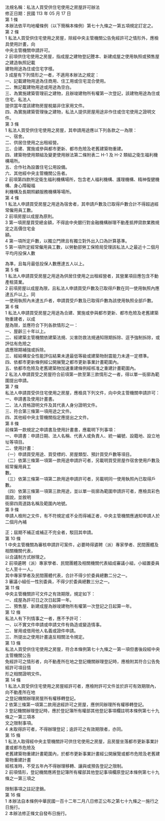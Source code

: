 法規名稱：私法人買受供住宅使用之房屋許可辦法  
修正日期：民國 113 年 05 月 17 日  
第 1 條  
本辦法依平均地權條例（以下簡稱本條例）第七十九條之一第五項規定訂定之。  
第 2 條  
1 私法人買受供住宅使用之房屋，除經中央主管機關公告免經許可之情形外，應檢具使用計畫，向  
中央主管機關申請許可。  
2 前項供住宅使用之房屋，指成屋之建物登記謄本、新建成屋之使用執照或預售屋之建造執照記載  
建物用途為住或住宅字樣。  
3 成屋有下列情形之一者，不適用本辦法之規定：  
一、記載建物用途為住商用、住工用或住宅混合使用。  
二、無記載建物用途或用途為空白。  
三、為實施建築管理前之建物，且辦竣建物所有權第一次登記，該建物用途為住或住宅，私法人  
提供當年度該建物房屋稅屬非住家用文件。  
四、為實施建築管理後之建物，私法人提供房屋用途非作住或住宅使用之證明文件。  
第 3 條  
1 私法人買受供住宅使用之房屋，其申請用途應以下列各款之一為限：  
一、宿舍。  
二、供居住使用之出租經營。  
三、合建、實施或參與都市更新、都市危險及老舊建築物重建。  
四、建築物使用類組及變更使用辦法第二條附表二 H-1 及 H-2 類組之衛生福利機構場所。  
五、合作社為設置住宅公用設備。  
六、其他經中央主管機關公告者。  
2 前項第四款所定衛生福利機構場所，包含老人福利機構、護理機構、精神復健機構、身心障礙福  
利機構及長期照顧服務機構等場所。  
第 4 條  
1 私法人申請買受房屋之用途為宿舍者，其申請戶數及已取得戶數合計不得超過經常僱用員工數。  
2 前項房屋以成屋為原則。  
3 第一項房屋買受總金額，不得逾中央銀行對金融機構辦理不動產抵押貸款業務規定之高價住宅金  
額。  
4 第一項所定戶數，以獨立門牌且有獨立對外出入口為計算基準。  
5 第一項所定經常僱用員工數，以勞動部勞工保險局受理該私法人之最近十二個月平均月投保人數  


為準，且每月最低投保人數應達五人以上。  
第 5 條  
1 私法人申請買受房屋之用途為供居住使用之出租經營者，其營業項目應包含不動產租賃業。  
2 前項房屋以成屋為限，且私法人申請買受戶數及已取得戶數在同一使用執照內應達五戶以上。同  
一使用執照內未達五戶者，申請買受戶數及已取得戶數為該使用執照全部戶數。  
第 6 條  
1 私法人申請買受房屋之用途為合建、實施或參與都市更新、都市危險及老舊建築物重建者，以成  
屋為限，並應符合下列各款情形之一：  
一、屋齡三十年以上。  
二、經建築主管機關依建築法規、災害防救法規通知限期拆除、逕予強制拆除，或評估有危險之  
虞應限期補強或拆除。  
三、經結構安全性能評估結果未達最低等級或建築物耐震能力未達一定標準。  
四、依都市更新條例經公開展覽之都市更新事業計畫範圍內。  
五、依都市危險及老舊建築物加速重建條例經核准之重建計畫範圍內。  
2 私法人申請買受之房屋符合前項第一款至第三款情形之一者，得以單一街廓為範圍提出申請。  
第 7 條  
私法人申請買受供住宅使用之房屋，應檢具下列文件，向中央主管機關申請許可：  
一、申請書及使用計畫書。  
二、法人資格證明文件及其代表人身分證明文件。  
三、符合第三條第一項用途之文件。  
四、其他經中央主管機關指定應提出之文件。  
第 8 條  
前條第一款規定之申請書及使用計畫書，應載明下列事項：  
一、申請書：申請日期、法人名稱、代表人或負責人、統一編號、設籍地、設立地址等項目。  
二、使用計畫：  
（一）申請買受用途、買受標的、房屋類型、預計買受戶數等項目。  
（二）依第三條第一項第一款用途申請許可者，另載明買受房屋作宿舍使用戶數及經常僱用員工  
數。  
（三）依第三條第一項第二款用途申請許可者，另載明同一使用執照內已取得戶數。  
（四）依第三條第一項第三款用途，並以單一街廓為範圍申請許可者，應檢具彩色圖說，並敘明  
街廓四周道路名稱及範圍內地號。  
第 9 條  
申請人檢附之文件，有不符規定或不全而得補正者，中央主管機關應通知申請人於二個月內補  


正；屆期不補正或補正不完全者，駁回其申請。  
第 10 條  
1 中央主管機關為審核申請許可案件，必要時得遴聘（派）專家學者、民間團體及相關機關代表，  
以合議制方式辦理之。  
2 前項遴聘（派）專家學者、民間團體及相關機關代表組成審議小組，小組置委員七人至十一人，  
其中專家學者及民間團體代表，合計不得少於委員總數二分之一。  
3 審議小組任一性別委員，不得少於委員總數三分之一。  
第 11 條  
中央主管機關許可文件之有效期限，規定如下：  
一、成屋為許可日之次日起算一年。  
二、預售屋、新建成屋為辦竣建物所有權第一次登記之日起算一年。  
第 12 條  
私法人有下列情事之一者，應不予許可：  
一、以不實文件申請或申請文件有偽造或變造情事。  
二、冒用或借用他人名義或證件申請。  
三、所提出之使用計畫違反相關法令規定。  
第 13 條  
私法人買受供住宅使用之房屋，符合本條例第七十九條之一第一項但書後段經中央主管機關公告  
免經許可之情形者，向不動產所在地之登記機關辦理登記時，應檢附其符合公告免經許可項目情  
形之相關證明文件。  
第 14 條  
1 私法人買受供住宅使用之房屋經許可者，應檢附許可文件並於許可有效期限內，向不動產所在地  
之登記機關辦理房屋所有權移轉登記。  
2 依第三條第一項第二款用途經許可之房屋，應併同辦理所有權移轉登記。  
3 登記機關辦理登記時，應於登記簿所有權部其他登記事項欄註明本條例第七十九條之一第三項本  
文之限制事項。  
4 未取得許可者，不得辦理登記；逾許可之有效期限者，亦同。  
第 15 條  
1 私法人取得經中央主管機關許可供住宅使用之房屋，且房屋坐落都市更新事業計畫或都市危險及  
老舊建築物重建計畫範圍內，於都市更新事業計畫經公開展覽或都市危險及老舊建築物重建計畫  
經核准時，不受五年內不得辦理移轉、讓與或預告登記之限制。  
2 前項情形，登記機關應將登記簿所有權部其他登記事項欄原登記本條例第七十九條之一第三項之  


限制事項之註記塗銷。  
第 16 條  
1 本辦法自本條例中華民國一百十二年二月八日修正公布之第七十九條之一施行之日施行。  
2 本辦法修正條文自發布日施行。  


